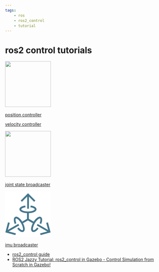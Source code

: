 ```yaml
---
tags:
    - ros
    - ros2_control
    - tutorial
---
```


# ros2 control tutorials


<div class="grid-container">
    <div class="grid-item">
            <a href="tutorials">
                <img src="images/ros2_control_tutorials.png"  width="150" height="150"/>
                <p>position controller</p>
            </a>
        </div>
        <div class="grid-item">
             <a href="perception">
                <p>velocity controller</p>
            </a>
        </div>
    <div class="grid-item">
          <a href="gpio">
                <img src="images/gpio.png"  width="150" height="150">
                <p>joint state broadcaster</p>
            </a>
    </div>
    <div class="grid-item">
          <a href="imu_broadcaster">
                <img src="images/imu.png"  width="150" height="150">
                <p>imu broadcaster</p>
            </a>
    </div>
</div>

- [ros2_control guide](https://control.ros.org/jazzy/doc/getting_started/getting_started.html)
- [ROS2 Jazzy Tutorial: ros2_control in Gazebo - Control Simulation from Scratch in Gazebo!](https://www.youtube.com/watch?v=_F8wVuiEmww)

